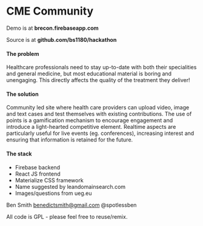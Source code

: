 # CME Community

Demo is at **brecon.firebaseapp.com**

Source is at **github.com/bs1180/hackathon**

#### The problem
Healthcare professionals need to stay up-to-date with both their specialities and general medicine, but most educational material is boring and unengaging. This directly affects the quality of the treatment they deliver!

#### The solution
Community led site where health care providers can upload video, image and text cases and test themselves with existing contributions. The use of points is a gamification mechanism to encourage engagement and introduce a light-hearted competitive element. 
Realtime aspects are particularly useful for live events (eg. conferences), increasing interest and ensuring that information is retained for the future.

#### The stack
- Firebase backend
- React JS frontend 
- Materialize CSS framework
- Name suggested by leandomainsearch.com
- Images/questions from ueg.eu


Ben Smith
benedictsmith@gmail.com
@spotlessben

All code is GPL - please feel free to reuse/remix.
